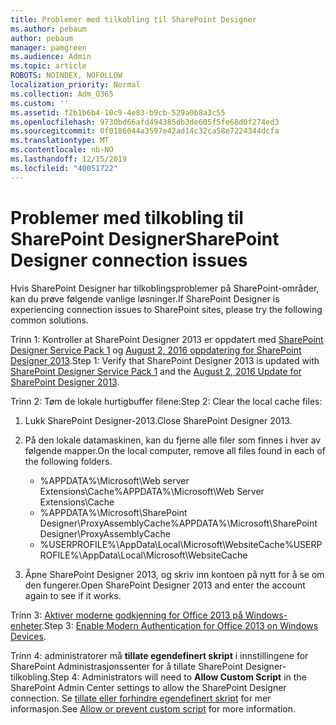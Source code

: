 ```yaml
---
title: Problemer med tilkobling til SharePoint Designer
ms.author: pebaum
author: pebaum
manager: pamgreen
ms.audience: Admin
ms.topic: article
ROBOTS: NOINDEX, NOFOLLOW
localization_priority: Normal
ms.collection: Adm_O365
ms.custom: ''
ms.assetid: f2b1b6b4-10c9-4e83-b9cb-529a0b8a3c55
ms.openlocfilehash: 9730bd66afd494385db3de605f5fe68d0f274ed3
ms.sourcegitcommit: 0f0186044a3597e42ad14c32ca58e7224344dcfa
ms.translationtype: MT
ms.contentlocale: nb-NO
ms.lasthandoff: 12/15/2019
ms.locfileid: "40051722"
---
```

# <a name="sharepoint-designer-connection-issues"></a><span data-ttu-id="53129-102">Problemer med tilkobling til SharePoint Designer</span><span class="sxs-lookup"><span data-stu-id="53129-102">SharePoint Designer connection issues</span></span> 

<span data-ttu-id="53129-103">Hvis SharePoint Designer har tilkoblingsproblemer på SharePoint-områder, kan du prøve følgende vanlige løsninger.</span><span class="sxs-lookup"><span data-stu-id="53129-103">If SharePoint Designer is experiencing connection issues to SharePoint sites, please try the following common solutions.</span></span>

<span data-ttu-id="53129-104">Trinn 1: Kontroller at SharePoint Designer 2013 er oppdatert med [SharePoint Designer Service Pack 1](https://support.microsoft.com/help/2817441/description-of-microsoft-sharepoint-designer-2013-service-pack-1-sp1) og [August 2, 2016 oppdatering for SharePoint Designer 2013](https://support.microsoft.com/help/3114721/august-2-2016-update-for-sharepoint-designer-2013-kb3114721).</span><span class="sxs-lookup"><span data-stu-id="53129-104">Step 1: Verify that SharePoint Designer 2013 is updated with [SharePoint Designer Service Pack 1](https://support.microsoft.com/help/2817441/description-of-microsoft-sharepoint-designer-2013-service-pack-1-sp1) and the [August 2, 2016 Update for SharePoint Designer 2013](https://support.microsoft.com/help/3114721/august-2-2016-update-for-sharepoint-designer-2013-kb3114721).</span></span>



<span data-ttu-id="53129-105">Trinn 2: Tøm de lokale hurtigbuffer filene:</span><span class="sxs-lookup"><span data-stu-id="53129-105">Step 2: Clear the local cache files:</span></span>

1. <span data-ttu-id="53129-106">Lukk SharePoint Designer-2013.</span><span class="sxs-lookup"><span data-stu-id="53129-106">Close SharePoint Designer 2013.</span></span>

2. <span data-ttu-id="53129-107">På den lokale datamaskinen, kan du fjerne alle filer som finnes i hver av følgende mapper.</span><span class="sxs-lookup"><span data-stu-id="53129-107">On the local computer, remove all files found in each of the following folders.</span></span>

    - <span data-ttu-id="53129-108">%APPDATA%\Microsoft\Web server Extensions\Cache</span><span class="sxs-lookup"><span data-stu-id="53129-108">%APPDATA%\Microsoft\Web Server Extensions\Cache</span></span>
    - <span data-ttu-id="53129-109">%APPDATA%\Microsoft\SharePoint Designer\ProxyAssemblyCache</span><span class="sxs-lookup"><span data-stu-id="53129-109">%APPDATA%\Microsoft\SharePoint Designer\ProxyAssemblyCache</span></span>
    - <span data-ttu-id="53129-110">%USERPROFILE%\AppData\Local\Microsoft\WebsiteCache</span><span class="sxs-lookup"><span data-stu-id="53129-110">%USERPROFILE%\AppData\Local\Microsoft\WebsiteCache</span></span>

3. <span data-ttu-id="53129-111">Åpne SharePoint Designer 2013, og skriv inn kontoen på nytt for å se om den fungerer.</span><span class="sxs-lookup"><span data-stu-id="53129-111">Open SharePoint Designer 2013 and enter the account again to see if it works.</span></span>

<span data-ttu-id="53129-112">Trinn 3: [Aktiver moderne godkjenning for Office 2013 på Windows-enheter](https://docs.microsoft.com/office365/admin/security-and-compliance/enable-modern-authentication?redirectSourcePath=/article/Enable-Modern-Authentication-for-Office-2013-on-Windows-devices-7dc1c01a-090f-4971-9677-f1b192d6c910&view=o365-worldwide).</span><span class="sxs-lookup"><span data-stu-id="53129-112">Step 3: [Enable Modern Authentication for Office 2013 on Windows Devices](https://docs.microsoft.com/office365/admin/security-and-compliance/enable-modern-authentication?redirectSourcePath=/article/Enable-Modern-Authentication-for-Office-2013-on-Windows-devices-7dc1c01a-090f-4971-9677-f1b192d6c910&view=o365-worldwide).</span></span>

<span data-ttu-id="53129-113">Trinn 4: administratorer må **tillate egendefinert skript** i innstillingene for SharePoint Administrasjonssenter for å tillate SharePoint Designer-tilkobling.</span><span class="sxs-lookup"><span data-stu-id="53129-113">Step 4: Administrators will need to **Allow Custom Script** in the SharePoint Admin Center settings to allow the SharePoint Designer connection.</span></span> <span data-ttu-id="53129-114">Se [tillate eller forhindre egendefinert skript](https://docs.microsoft.com/sharepoint/allow-or-prevent-custom-script) for mer informasjon.</span><span class="sxs-lookup"><span data-stu-id="53129-114">See [Allow or prevent custom script](https://docs.microsoft.com/sharepoint/allow-or-prevent-custom-script) for more information.</span></span>


